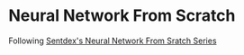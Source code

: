 # Neural Network From Scratch

Following [Sentdex's Neural Network From Sratch Series](https://www.youtube.com/playlist?list=PLQVvvaa0QuDcjD5BAw2DxE6OF2tius3V3)

